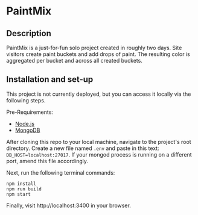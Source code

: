 # PaintMix

## Description
PaintMix is a just-for-fun solo project created in roughly two days. Site visitors create paint buckets and add drops of paint. The resulting color is aggregated per bucket and across all created buckets.

## Installation and set-up
This project is not currently deployed, but you can access it locally via the following steps.

Pre-Requirements:
* [Node.js](https://nodejs.org)
* [MongoDB](https://mongodb.com)

After cloning this repo to your local machine, navigate to the project's root directory. Create a new file named `.env` and paste in this text: `DB_HOST=localhost:27017`. If your mongod process is running on a different port, amend this file accordingly.

Next, run the following terminal commands:
```
npm install
npm run build
npm start
```
Finally, visit http://localhost:3400 in your browser.
